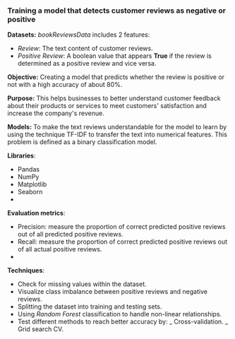 ### Training a model that detects customer reviews as negative or positive
**Datasets:** *bookReviewsData* includes 2 features:
- *Review*: The text content of customer reviews.
- *Positive Review*: A boolean value that appears **True** if the review is determined as a positive review and vice versa.
  
**Objective:** Creating a model that predicts whether the review is positive or not with a high accuracy of about 80%.

**Purpose:** This helps businesses to better understand customer feedback about their products or services to meet customers' satisfaction and increase the company's revenue.

**Models:** To make the text reviews understandable for the model to learn by using the technique TF-IDF to transfer the text into numerical features. This problem is defined as a binary classification model.

**Libraries**:
- Pandas
- NumPy
- Matplotlib
- Seaborn
- 
**Evaluation metrics**:
- Precision: measure the proportion of correct predicted positive reviews out of all predicted positive reviews.
- Recall: measure the proportion of correct predicted positive reviews out of all actual positive reviews.
- 
**Techniques**:
- Check for missing values within the dataset.
- Visualize class imbalance between positive reviews and negative reviews.
- Splitting the dataset into training and testing sets.
- Using *Random Forest* classification to handle non-linear relationships.
- Test different methods to reach better accuracy by:
  _ Cross-validation.
  _ Grid search CV.
    
  
  

